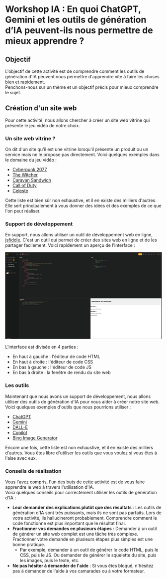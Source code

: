 # Workshop IA : En quoi ChatGPT, Gemini et les outils de génération d’IA peuvent-ils nous permettre de mieux apprendre ?

## Objectif
L'objectif de cette activité est de comprendre comment les outils de génération d'IA peuvent nous permettre d'apprendre vite à faire les choses bien et rapidement.  
Penchons-nous sur un thème et un objectif précis pour mieux comprendre le sujet.

## Création d'un site web
Pour cette activité, nous allons chercher à créer un site web vitrine qui présente le jeu vidéo de notre choix.

### Un site web vitrine ?
On dit d'un site qu'il est une vitrine lorsqu'il présente un produit ou un service mais ne le propose pas directement. Voici quelques exemples dans le domaine du jeu vidéo :
- [Cyberpunk 2077](https://www.cyberpunk.net/fr/fr/)
- [The Witcher](https://thewitcher.com/fr/)
- [Caravan Sandwich](https://caravansandwitch.com/fr)
- [Call of Duty](https://www.callofduty.com/fr/blackops6)
- [Celeste](https://exok.com/games/celeste/)

Cette liste est bien sûr non exhaustive, et il en existe des milliers d'autres. Elle sert principalement à vous donner des idées et des exemples de ce que l'on peut réaliser.

### Support de développement

En support, nous allons utiliser un outil de développement web en ligne, [jsfiddle](https://jsfiddle.net/). C'est un outil qui permet de créer des sites web en ligne et de les partager facilement. Voici rapidement un aperçu de l'interface :

![jsfiddle](img/jsfiddle.png)

L'interface est divisée en 4 parties :
- En haut à gauche : l'éditeur de code HTML
- En haut à droite : l'éditeur de code CSS
- En bas à gauche : l'éditeur de code JS
- En bas à droite : la fenêtre de rendu du site web

### Les outils
Maintenant que nous avons un support de développement, nous allons utiliser des outils de génération d'IA pour nous aider à créer notre site web.  
Voici quelques exemples d'outils que nous pourrions utiliser :
- [ChatGPT](https://chat.openai.com/)
- [Gemini](https://gemini.openai.com/)
- [DALL-E](https://openai.com/research/dall-e/)
- [Copilot](https://copilot.microsoft.com/onboarding)
- [Bing Image Generator](https://www.bing.com/images/create/)

Encore une fois, cette liste est non exhaustive, et il en existe des milliers d'autres. Vous êtes libre d'utiliser les outils que vous voulez si vous êtes à l'aise avec eux.

### Conseils de réalisation

Vous l'avez compris, l'un des buts de cette activité est de vous faire apprendre le web à travers l'utilisation d'IA.  
Voici quelques conseils pour correctement utiliser les outils de génération d'IA :

- **Leur demander des explications plutôt que des résultats** : Les outils de génération d'IA sont très puissants, mais ils ne sont pas parfaits. Lors de votre activité, ils hallucineront probablement. Comprendre comment le code fonctionne est plus important que le résultat final.
- **Fractionner vos demandes en plusieurs étapes** : Demander à un outil de générer un site web complet est une tâche très complexe. Fractionner votre demande en plusieurs étapes plus simples est une bonne pratique.
    - Par exemple, demander à un outil de générer le code HTML, puis le CSS, puis le JS. Ou demander de générer le squelette du site, puis les images, puis le texte, etc.
- **Ne pas hésiter à demander de l'aide** : Si vous êtes bloqué, n'hésitez pas à demander de l'aide à vos camarades ou à votre formateur.  
